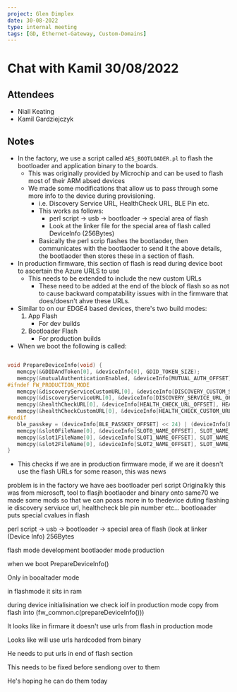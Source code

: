 ```yaml
---
project: Glen Dimplex
date: 30-08-2022
type: internal meeting
tags: [GD, Ethernet-Gateway, Custom-Domains]
---
```

# Chat with Kamil 30/08/2022

## Attendees
- Niall Keating
- Kamil Gardziejczyk

## Notes

- In the factory, we use a script called `AES_BOOTLOADER.pl` to flash the bootloader and application binary to the boards. 
	- This was originally provided by Microchip and can be used to flash most of their ARM absed devices
	- We made some modifications that allow us to pass through some more info to the device during provisioning. 
		- i.e. Discovery Service URL, HealthCheck URL, BLE Pin etc.
		- This works as follows:
			- perl script -> usb -> bootloader -> special area of flash 
			- Look at the linker file for the special area of flash called DeviceInfo (256Bytes)
		- Basically the perl scrip flashes the bootlaoder, then communicates with the bootlaoder to send it the above details, the bootlaoder then stores these in a section of flash.
- In production firmware, this section of flash is read during device boot to ascertain the Azure URLS to use
	- This needs to be extended to include the new custom URLs
		- These need to be added at the end of the block of flash so as not to cause backward compatability issues with in the firmware that does/doesn't ahve these URLs.
- Similar to on our EDGE4 based devices, there's two build modes:
	1. App Flash
		- For dev builds
	2. Bootloader Flash
		- For production builds
- When we boot the following is called:

``` C

void PrepareDeviceInfo(void) {
   memcpy(&GDIDAndToken[0], &deviceInfo[0], GDID_TOKEN_SIZE);
   memcpy(&mutualAuthenticationEnabled, &deviceInfo[MUTUAL_AUTH_OFFSET], 1);
#ifndef FW_PRODUCTION_MODE
   memcpy(&discoveryServiceCustomURL[0], &deviceInfo[DISCOVERY_CUSTOM_SERVICE_URL_OFFSET], DISCOVERY_CUSTOM_SERVICE_URL_LENGTH);
   memcpy(&discoveryServiceURL[0], &deviceInfo[DISCOVERY_SERVICE_URL_OFFSET], DISCOVERY_SERVICE_URL_LENGTH);
   memcpy(&healthCheckURL[0], &deviceInfo[HEALTH_CHECK_URL_OFFSET], HEALTH_CHECK_URL_LENGTH);
   memcpy(&healthCheckCustomURL[0], &deviceInfo[HEALTH_CHECK_CUSTOM_URL_OFFSET], HEALTH_CHECK_CUSTOM_URL_LENGTH);
#endif
   ble_passkey = (deviceInfo[BLE_PASSKEY_OFFSET] << 24) | (deviceInfo[BLE_PASSKEY_OFFSET + 1] << 16) | (deviceInfo[BLE_PASSKEY_OFFSET + 2] << 8) | (deviceInfo[BLE_PASSKEY_OFFSET + 3] << 0);
   memcpy(&slot0FileName[0], &deviceInfo[SLOT0_NAME_OFFSET], SLOT_NAME_LENGTH);
   memcpy(&slot1FileName[0], &deviceInfo[SLOT1_NAME_OFFSET], SLOT_NAME_LENGTH);
   memcpy(&slot2FileName[0], &deviceInfo[SLOT2_NAME_OFFSET], SLOT_NAME_LENGTH);
}

```

- This checks if we are in production firmware mode, if we are it doesn't use the flash URLs for some reason, this was news 

problem is in the factory we have aes bootloader perl script
	Originalkly this was from microsoft, tool to flasjh bootlaoder and binary onto same70
	we made some mods so that we can poass more in to thedevice duting flashing
	ie discovery serviuce url, healthcheck ble pin number etc...
	bootloaader puts special cvalues in flash 

perl script -> usb -> bootloader -> special area of flash (look at linker (Device Info) 256Bytes

flash mode 
	development
bootlaoder mode
	production

when we boot 
	PrepareDeviceInfo()

Only in booaltader mode

in flashmode it sits in ram


during device initialisination we check ioif in production mode
	copy from flash into (fw_common.c(prepareDeviceInfo()))

It looks like in firmare it doesn't use urls from flash in production mode 

Looks like will use urls hardcoded from binary 


He needs to put urls in end of flash section

This needs to be fixed before sendiong over to them

He's hoping he can do them today 



